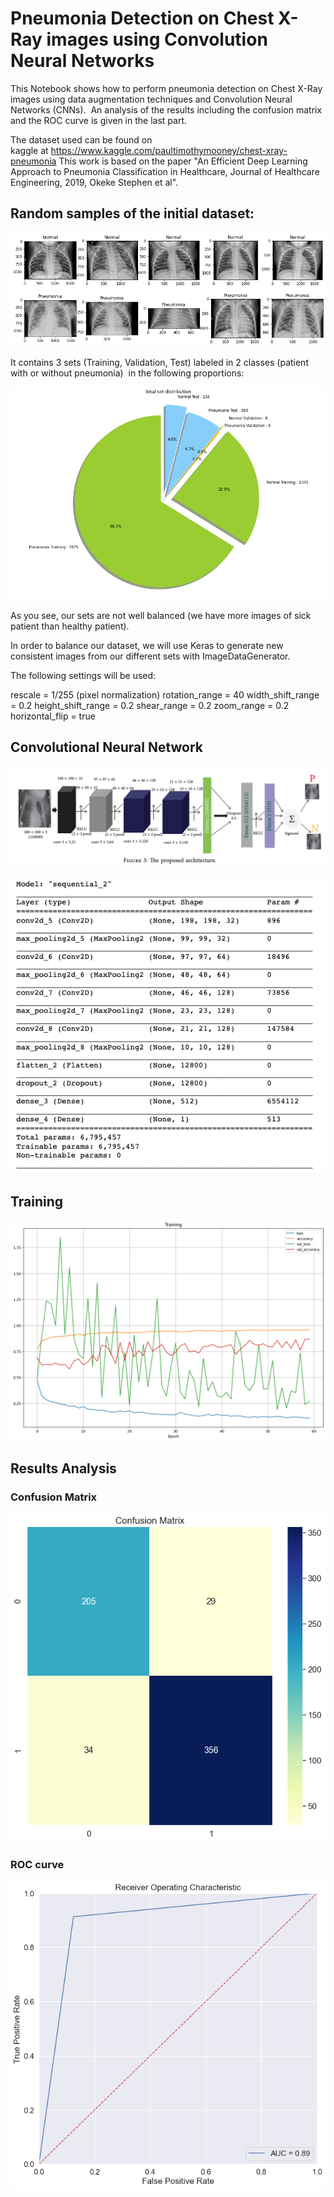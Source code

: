 # Pneumonia Detection on Chest X-Ray images using Convolution Neural Networks

This Notebook shows how to perform pneumonia detection on Chest X-Ray images using data augmentation techniques and Convolution Neural Networks (CNNs). 
An analysis of the results including the confusion matrix and the ROC curve is given in the last part.

The dataset used can be found on kaggle at https://www.kaggle.com/paultimothymooney/chest-xray-pneumonia
This work is based on the paper "An Efficient Deep Learning Approach to Pneumonia Classification in Healthcare, Journal of Healthcare Engineering, 2019, Okeke Stephen et al".

## Random samples of the initial dataset:

![Alt text](images/INIT_DATA.png?raw=true "Random samples of the initial dataset")

It contains 3 sets (Training, Validation, Test) labeled in 2 classes (patient with or without pneumonia)  in the following proportions:

![Alt text](images/CHEST_X_RAY.png?raw=true "PIE")

As you see, our sets are not well balanced (we have more images of sick patient than healthy patient).

In order to balance our dataset, we will use Keras to generate new consistent images from our different sets with ImageDataGenerator.

The following settings will be used:

rescale = 1/255 (pixel normalization)
rotation_range = 40
width_shift_range = 0.2
height_shift_range = 0.2
shear_range = 0.2
zoom_range = 0.2
horizontal_flip = true

## Convolutional Neural Network

![Alt text](images/MODEL.png?raw=true "MODEL")

![Alt text](images/KERAS_MODEL.png?raw=true "KERAS MODEL")

## Training
![Alt text](images/CNN_training_1.png?raw=true "CNN training")

## Results Analysis
### Confusion Matrix
![Alt text](images/CONFUSION_MATRIX.png?raw=true "CONFUSION MATRIX")

### ROC curve
![Alt text](images/ROC.png?raw=true "ROC")










